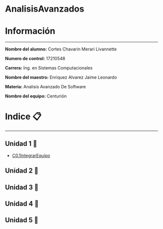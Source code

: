 # AnalisisAvanzados
# Información
---
 **Nombre del alumno:**  Cortes Chavarin Merari Livannette

 **Numero de control:**  17210548

 **Carrera:**  Ing. en Sistemas Computacionales

 **Nombre del maestro:**  Enriquez Alvarez Jaime Leonardo 

**Materia:**  Analisis Avanzado De Software

**Nombre del equipo:** Centurión 

# Indice :clipboard: 
---
## Unidad 1 :page_facing_up:

- [C0.1IntegrarEquipo](https://docs.google.com/document/d/1WlT4kBlvSnc_2ea5JsflihaoioHrficQwWYpj4VuQMs/edit)

## Unidad 2 :page_facing_up:

## Unidad 3 :page_facing_up:

## Unidad 4 :page_facing_up:

## Unidad 5 :page_facing_up:
